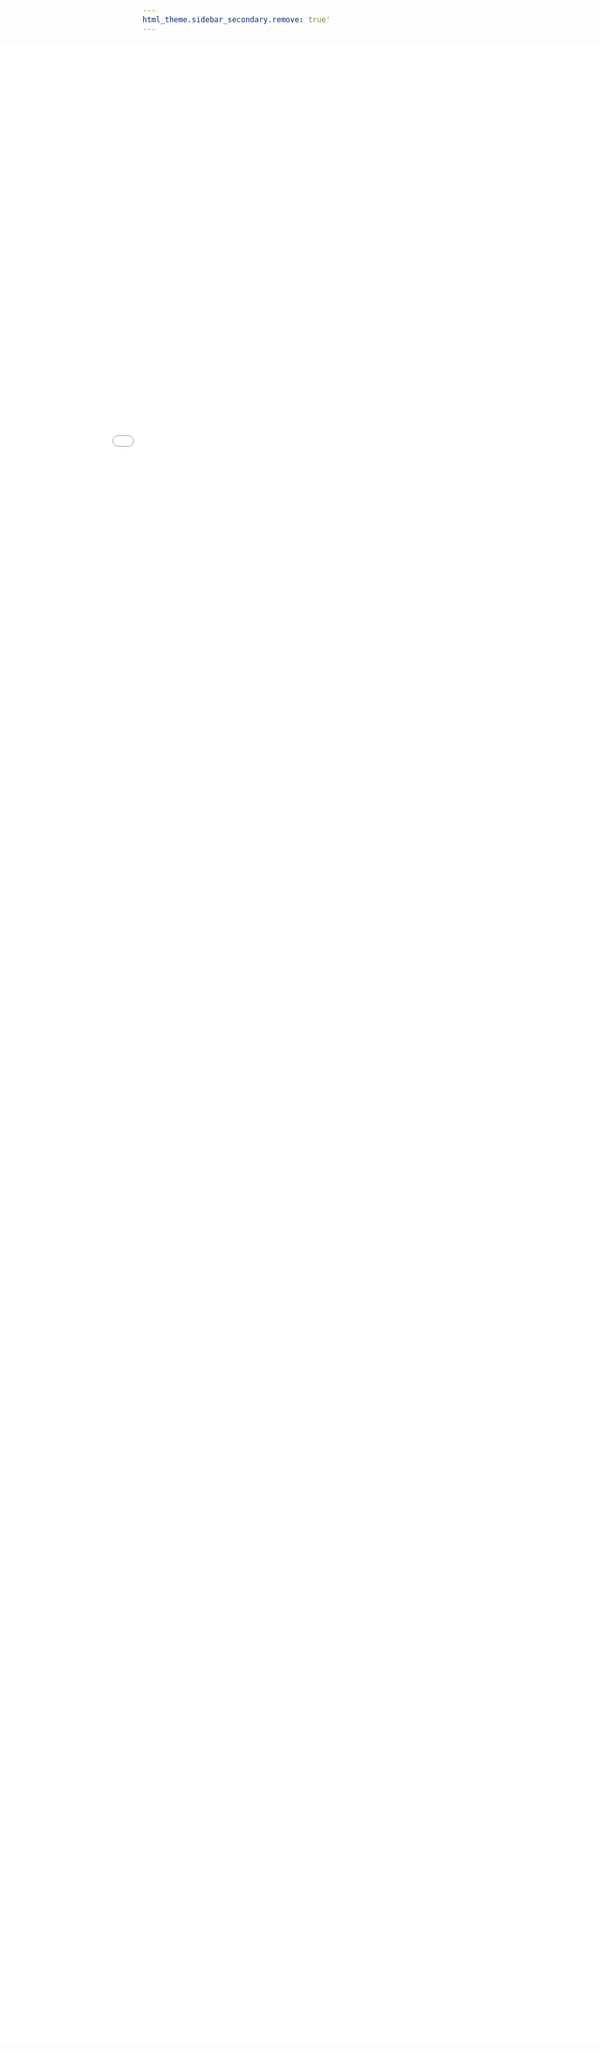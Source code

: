 ```yaml
---
html_theme.sidebar_secondary.remove: true'
---
```


<iframe class="responsive-iframe" src="_static/map/index.html" frameborder="0" allow="accelerometer; autoplay; clipboard-write; encrypted-media; gyroscope; picture-in-picture" allowfullscreen style="
    position: fixed;
    top: 125px;
    bottom: 0px;
    right: 0px;
    width: 100%;
    border: none;
    margin: 0;
    padding: 0;
    overflow: hidden;
    z-index: 10;
    height: 80%;
  "></iframe>
